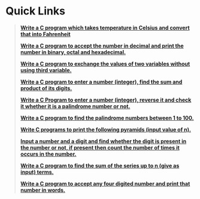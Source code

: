 # Quick Links
>**[Write a C program which takes temperature in Celsius and convert that into Fahrenheit](./celtofah.md)**
>
>**[Write a C program to accept the number in decimal and print the number in binary, octal  and hexadecimal.](./dectohexbinoct.md)**
>
>**[Write a C program to exchange the values of two variables without using third variable.](./swapwithouttemp.md)**
>
>**[Write a C program to enter a number (integer), find the sum and product of its digits.  ](./sumandmulofdigits.md)**
>
>**[Write a C Program to enter a number (integer), reverse it and check it whether it is a  palindrome number or not.](./palindrome.md)**
>
>**[Write a C program to find the palindrome numbers between 1 to 100.](./findpalindrome.md)**
>
>**[Write C programs to print the following pyramids (input value of n).  ](./pyramid.md)**
>
>**[ Input a number and a digit and find whether the digit is present in the number or not, if  present then count the number of times it occurs in the number.](./finddigit.md)**
>
>**[Write a C program to find the sum of the series up to n (give as input) terms. ](./sumofseries.md)**
>
>**[Write a C program to accept any four digited number and print that number in words. ](./numbertoword.md)**
>
